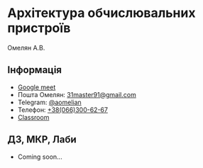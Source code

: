 # Архітектура обчислювальних пристроїв

Омелян А.В.

## Інформація

-   [Google meet](https://meet.google.com/hot-peoc-sby)
-   Пошта Омелян: [31master91@gmail.com](mailto:31master91@gmail.com)
-   Telegram: [@aomelian](https://t.me/aomelian)
-   Телефон: [+38(066)300-62-67](tel:+380663006267)
-   [Classroom](https://classroom.google.com/c/NjYxNDk0MDg1Njkz)

## ДЗ, МКР, Лаби

-   Coming soon...
